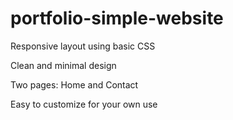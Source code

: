 # portfolio-simple-website
Responsive layout using basic CSS

Clean and minimal design

Two pages: Home and Contact

Easy to customize for your own use
